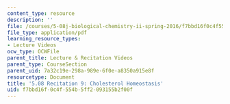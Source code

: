 ```yaml
---
content_type: resource
description: ''
file: /courses/5-08j-biological-chemistry-ii-spring-2016/f7bbd16f0c4f554b5ff2093155b2f00f_MIT5_08jS16r9.pdf
file_type: application/pdf
learning_resource_types:
- Lecture Videos
ocw_type: OCWFile
parent_title: Lecture & Recitation Videos
parent_type: CourseSection
parent_uid: 7a32c19e-298a-989e-6f0e-a8350a915e8f
resourcetype: Document
title: '5.08 Recitation 9: Cholesterol Homeostasis'
uid: f7bbd16f-0c4f-554b-5ff2-093155b2f00f
---
```

